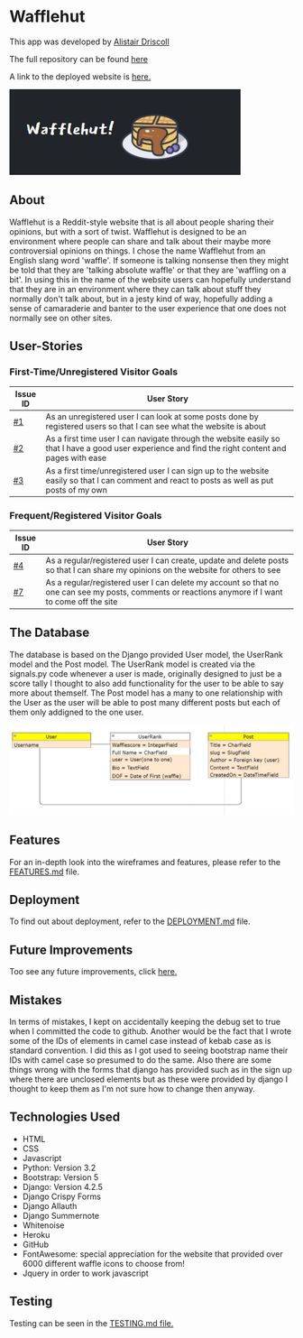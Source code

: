 
# Wafflehut

This app was developed by [Alistair Driscoll](https://github.com/AlistairDriscoll)

The full repository can be found [here](https://github.com/AlistairDriscoll/wafflehut)

A link to the deployed website is [here.](https://wafflehut-b72a2da43389.herokuapp.com/)

![Wafflehut logo](documentation/basic-structure/logo-mini.jpg)

## About

Wafflehut is a Reddit-style website that is all about people sharing their opinions, but with a sort of twist. Wafflehut is designed to be an environment where people can share and talk about their maybe more controversial opinions on things. I chose the name Wafflehut from an English slang word 'waffle'. If someone is talking nonsense then they might be told that they are 'talking absolute waffle' or that they are 'waffling on a bit'. In using this in the name of the website users can hopefully understand that they are in an environment where they can talk about stuff they normally don't talk about, but in a jesty kind of way, hopefully adding a sense of camaraderie and banter to the user experience that one does not normally see on other sites.

## User-Stories

### First-Time/Unregistered Visitor Goals

| Issue ID    | User Story |
|-------------|-------------|
|[#1](https://github.com/AlistairDriscoll/wafflehut/issues/1)| As an unregistered user I can look at some posts done by registered users so that I can see what the website is about|
|[#2](https://github.com/AlistairDriscoll/wafflehut/issues/2)| As a first time user I can navigate through the website easily so that I have a good user experience and find the right content and pages with ease|
|[#3](https://github.com/AlistairDriscoll/wafflehut/issues/3)| As a first time/unregistered user I can sign up to the website easily so that I can comment and react to posts as well as put posts of my own|

### Frequent/Registered Visitor Goals

| Issue ID    | User Story |
|-------------|-------------|
|[#4](https://github.com/AlistairDriscoll/wafflehut/issues/4)| As a regular/registered user I can create, update and delete posts so that I can share my opinions on the website for others to see|
|[#7](https://github.com/AlistairDriscoll/wafflehut/issues/7)| As a regular/registered user I can delete my account so that no one can see my posts, comments or reactions anymore if I want to come off the site|

## The Database

The database is based on the Django provided User model, the UserRank model and the Post model.
The UserRank model is created via the signals.py code whenever a user is made, originally designed to just be a score tally I thought to also add functionality for the user to be able to say more about themself. The Post model has a many to one relationship with the User as the user will be able to post many different posts but each of them only addigned to the one user.

![ER Diagram](documentation/basic-structure/edr-mini.jpg)

## Features

For an in-depth look into the wireframes and features, please refer to the [FEATURES.md](FEATURES.md) file.

## Deployment

To find out about deployment, refer to the [DEPLOYMENT.md](DEPLOYMENT.md) file.

## Future Improvements

Too see any future improvements, click [here.](FUTUREIMPROVEMENTS.md)

## Mistakes

In terms of mistakes, I kept on accidentally keeping the debug set to true when I committed the code to github. Another would be the fact that I wrote some of the IDs of elements in camel case instead of kebab case as is standard convention. I did this as I got used to seeing bootstrap name their IDs with camel case so presumed to do the same. Also there are some things wrong with the forms that django has provided such as in the sign up where there are unclosed elements but as these were provided by django I thought to keep them as I'm not sure how to change then anyway.

## Technologies Used

- HTML
- CSS
- Javascript
- Python: Version 3.2
- Bootstrap: Version 5
- Django: Version 4.2.5
- Django Crispy Forms
- Django Allauth
- Django Summernote
- Whitenoise
- Heroku
- GitHub
- FontAwesome: special appreciation for the website that provided over 6000 different waffle icons to choose from!
- Jquery in order to work javascript

## Testing

Testing can be seen in the [TESTING.md file.](TESTING.md)

